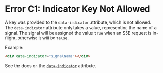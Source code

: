 # Error C1: Indicator Key Not Allowed

A key was provided to the `data-indicator` attribute, which is not allowed. The `data-indicator` attribute only takes a value, representing the name of a signal. The signal will be assigned the value `true` when an SSE request is in-flight, otherwise it will be `false`.

Example:

```html
<div data-indicator="signalName"></div>
```

See the docs on the [`data-indicator`](https://data-star.dev/reference/plugins_backend#data-indicator) attribute.